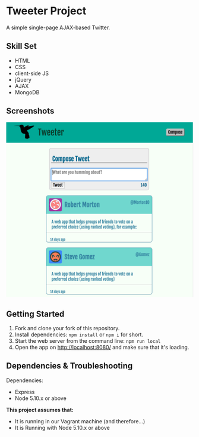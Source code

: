 # Tweeter Project

A simple single-page AJAX-based Twitter.

## Skill Set

- HTML
- CSS
- client-side JS
- jQuery
- AJAX
- MongoDB

## Screenshots

![Screenshot](screenshot_tweeter_2.png)


## Getting Started

1. Fork and clone your fork of this repository.
2. Install dependencies: `npm install` or `npm i` for short.
3. Start the web server from the command line: `npm run local`
4. Open the app on <http://localhost:8080/> and make sure that it's loading.

## Dependencies & Troubleshooting

Dependencies:

- Express
- Node 5.10.x or above

**This project assumes that:**

- It is running in our Vagrant machine (and therefore...)
- It is Running with Node 5.10.x or above



